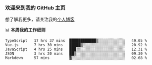 ### 欢迎来到我的 GitHub 主页

想了解我更多，请关注我的[个人博客](https://leoku.top)


📊 **本周我的工作细则**
<!--START_SECTION:waka-->
```text
TypeScript   17 hrs 37 mins  ████████████▒░░░░░░░░░░░░   49.05 % 
Vue.js       7 hrs 30 mins   █████▒░░░░░░░░░░░░░░░░░░░   20.92 % 
JavaScript   4 hrs 25 mins   ███░░░░░░░░░░░░░░░░░░░░░░   12.31 % 
JSON         3 hrs 20 mins   ██▒░░░░░░░░░░░░░░░░░░░░░░   09.30 % 
Markdown     57 mins         ▓░░░░░░░░░░░░░░░░░░░░░░░░   02.68 % 
```
<!--END_SECTION:waka-->

